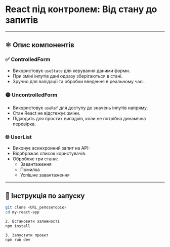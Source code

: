 # React під контролем: Від стану до запитів

---

## ⚛️ Опис компонентів

### ✅ ControlledForm
- Використовує `useState` для керування даними форми.  
- При зміні інпутів дані одразу зберігаються в стані.  
- Зручно для валідації та обробки введення в реальному часі.  

### 🟡 UncontrolledForm
- Використовує `useRef` для доступу до значень інпутів напряму.  
- Стан React не відстежує зміни.  
- Підходить для простих випадків, коли не потрібна динамічна перевірка.  

### 🌐 UserList
- Виконує асинхронний запит на API:  
- Відображає список користувачів.  
- Обробляє три стани:  
  - Завантаження  
  - Помилка  
  - Успішне завантаження  

---

## 🚀 Інструкція по запуску


```bash
git clone <URL_репозиторію>
cd my-react-app

2. Встановити залежності
npm install

3. Запустити проект
npm run dev

